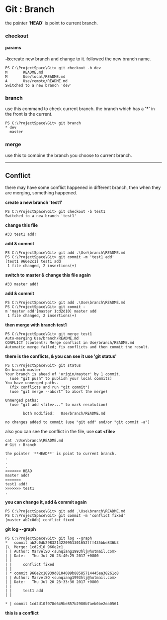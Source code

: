 # Git : Branch

the pointer '**HEAD**' is point to current branch.

### checkout

#### params
**-b**:create new branch and change to it.
followed the new branch name.
```
PS C:\ProjectSpace\Git> git checkout -b dev
M       README.md
M       Use/local/README.md
A       Use/remote/README.md
Switched to a new branch 'dev'
```
### branch
use this command to check current branch.
the branch which has a '**\***' in the front is the current.
```
PS C:\ProjectSpace\Git> git branch
* dev
  master
```

### merge
use this to combine the branch you choose to current branch.

*****
## Conflict
there may have some conflict happened in different branch, then when they are merging, something happened.

**create a new branch 'test1'**
```
PS C:\ProjectSpace\Git> git checkout -b test1
Switched to a new branch 'test1'
```

**change this file**
```
#33 test1 add!
```

**add & commit**
```
PS C:\ProjectSpace\Git> git add .\Use\branch\README.md
PS C:\ProjectSpace\Git> git commit -m 'test1 add'
[test1 966e2c1] test1 add
 1 file changed, 2 insertions(+)
```

**switch to master & change this file again**

```
#33 master add!
```
**add & commit**
```
PS C:\ProjectSpace\Git> git add .\Use\branch\README.md
PS C:\ProjectSpace\Git> git commit -m 'master add'[master 1cd2d10] master add
 1 file changed, 2 insertions(+)
```

**then merge with branch test1**
```
PS C:\ProjectSpace\Git> git merge test1
Auto-merging Use/branch/README.md
CONFLICT (content): Merge conflict in Use/branch/README.md
Automatic merge failed; fix conflicts and then commit the result.
```

**there is the conflicts, & you can see it use 'git status'**

```
PS C:\ProjectSpace\Git> git status
On branch master
Your branch is ahead of 'origin/master' by 1 commit.
  (use "git push" to publish your local commits)
You have unmerged paths.
  (fix conflicts and run "git commit")
  (use "git merge --abort" to abort the merge)
 
Unmerged paths:
  (use "git add <file>..." to mark resolution)
 
        both modified:   Use/branch/README.md
 
no changes added to commit (use "git add" and/or "git commit -a")
```

also you can see the conflict in the file, use **cat &lt;file&gt;**

```
cat .\Use\branch\README.md
# Git : Branch
 
the pointer '**HEAD**' is point to current branch.
.
.
.
<<<<<<< HEAD
master add!
=======
test1 add!
>>>>>>> test1
.
```

**you can change it, add & commit again**

```
PS C:\ProjectSpace\Git> git add .\Use\branch\README.md
PS C:\ProjectSpace\Git> git commit -m 'conflict fixed'
[master ab2c0db] conflict fixed
```

**git log --graph**

```
PS C:\ProjectSpace\Git> git log --graph
*   commit ab2c0db2983214220951301652fff435bbe836b3
|\  Merge: 1cd2d10 966e2c1
| | Author: MarvelSQ <sunqiang1993hlj@hotmail.com>
| | Date:   Thu Jul 20 23:40:25 2017 +0800
| |
| |     conflict fixed
| |
| * commit 966e2c18939d8104089b88585714445ea38261c8
| | Author: MarvelSQ <sunqiang1993hlj@hotmail.com>
| | Date:   Thu Jul 20 23:33:30 2017 +0800
| |
| |     test1 add
| |

* | commit 1cd2d10f978d649be857b2980b7aeb0be2ea0561
```

**this is a conflict**

